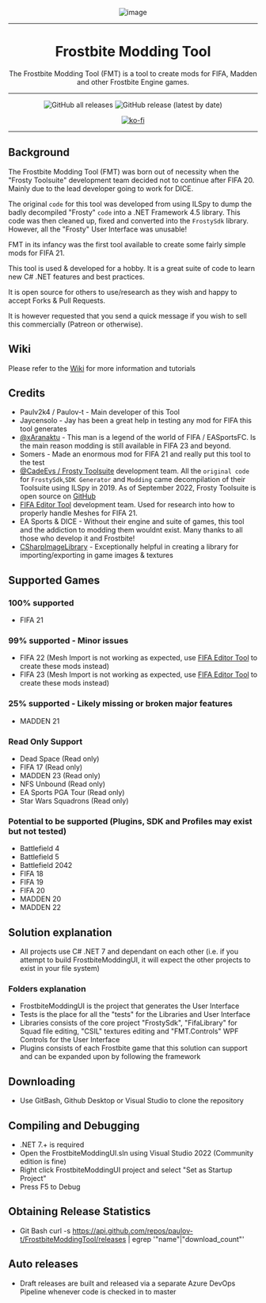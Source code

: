 <div align=center>

![image](https://github.com/paulov-t/FrostbiteModdingTool/assets/7080439/e678e18f-849e-49a4-befe-e63a25e94e85)

</div>

---

<div align=center style="text-align: center">
  
<h1 style="text-align: center"> Frostbite Modding Tool </h1>
The Frostbite Modding Tool (FMT) is a tool to create mods for FIFA, Madden and other Frostbite Engine games.

</div>

---

<div align=center>

![GitHub all releases](https://img.shields.io/github/downloads/paulov-t/FrostbiteModdingTool/total) ![GitHub release (latest by date)](https://img.shields.io/github/downloads/paulov-t/FrostbiteModdingTool/latest/total)

[![ko-fi](https://ko-fi.com/img/githubbutton_sm.svg)](https://ko-fi.com/N4N2IQ7YJ)

</div>

---

## Background
The Frostbite Modding Tool (FMT) was born out of necessity when the "Frosty Toolsuite" development team decided not to continue after FIFA 20. Mainly due to the lead developer going to work for DICE.

The original `code` for this tool was developed from using ILSpy to dump the badly decompiled "Frosty" `code` into a .NET Framework 4.5 library. 
This code was then cleaned up, fixed and converted into the `FrostySdk` library. However, all the "Frosty" User Interface was unusable!

FMT in its infancy was the first tool available to create some fairly simple mods for FIFA 21.

This tool is used & developed for a hobby. It is a great suite of code to learn new C# .NET features and best practices. 

It is open source for others to use/research as they wish and happy to accept Forks & Pull Requests.

It is however requested that you send a quick message if you wish to sell this commercially (Patreon or otherwise).

## Wiki
Please refer to the [Wiki](https://github.com/paulov-t/FrostbiteModdingTool/wiki) for more information and tutorials

## Credits
- Paulv2k4 / Paulov-t - Main developer of this Tool
- Jaycensolo - Jay has been a great help in testing any mod for FIFA this tool generates
- [@xAranaktu](https://github.com/xAranaktu) - This man is a legend of the world of FIFA / EASportsFC. Is the main reason modding is still available in FIFA 23 and beyond.
- Somers - Made an enormous mod for FIFA 21 and really put this tool to the test
- [@CadeEvs / Frosty Toolsuite](https://github.com/CadeEvs/FrostyToolsuite) development team. All the `original code` for `FrostySdk`,`SDK Generator` and `Modding` came decompilation of their Toolsuite using ILSpy in 2019. 
As of September 2022, Frosty Toolsuite is open source on [GitHub](https://github.com/CadeEvs/FrostyToolsuite)
- [FIFA Editor Tool](https://www.fifaeditortool.com/) development team. Used for research into how to properly handle Meshes for FIFA 21. 
- EA Sports & DICE - Without their engine and suite of games, this tool and the addiction to modding them wouldnt exist. Many thanks to all those who develop it and Frostbite!
- [CSharpImageLibrary](https://github.com/KFreon/CSharpImageLibrary) - Exceptionally helpful in creating a library for importing/exporting in game images & textures

## Supported Games
### 100% supported
- FIFA 21

### 99% supported - Minor issues
- FIFA 22 (Mesh Import is not working as expected, use [FIFA Editor Tool](https://www.fifaeditortool.com/) to create these mods instead)
- FIFA 23 (Mesh Import is not working as expected, use [FIFA Editor Tool](https://www.fifaeditortool.com/) to create these mods instead)

### 25% supported - Likely missing or broken major features
- MADDEN 21

### Read Only Support
- Dead Space (Read only)
- FIFA 17 (Read only)
- MADDEN 23 (Read only)
- NFS Unbound (Read only)
- EA Sports PGA Tour (Read only)
- Star Wars Squadrons (Read only)

### Potential to be supported (Plugins, SDK and Profiles may exist but not tested)
- Battlefield 4
- Battlefield 5
- Battlefield 2042
- FIFA 18
- FIFA 19
- FIFA 20
- MADDEN 20
- MADDEN 22

## Solution explanation
- All projects use C# .NET 7 and dependant on each other (i.e. if you attempt to build FrostbiteModdingUI, it will expect the other projects to exist in your file system)

### Folders explanation
- FrostbiteModdingUI is the project that generates the User Interface
- Tests is the place for all the "tests" for the Libraries and User Interface
- Libraries consists of the core project "FrostySdk", "FifaLibrary" for Squad file editing, "CSIL" textures editing and "FMT.Controls" WPF Controls for the User Interface
- Plugins consists of each Frostbite game that this solution can support and can be expanded upon by following the framework

## Downloading
- Use GitBash, Github Desktop or Visual Studio to clone the repository

## Compiling and Debugging
- .NET 7.+ is required
- Open the FrostbiteModdingUI.sln using Visual Studio 2022 (Community edition is fine)
- Right click FrostbiteModdingUI project and select "Set as Startup Project"
- Press F5 to Debug

## Obtaining Release Statistics
- Git Bash curl -s https://api.github.com/repos/paulov-t/FrostbiteModdingTool/releases | egrep '"name"|"download_count"'

## Auto releases
- Draft releases are built and released via a separate Azure DevOps Pipeline whenever code is checked in to master
